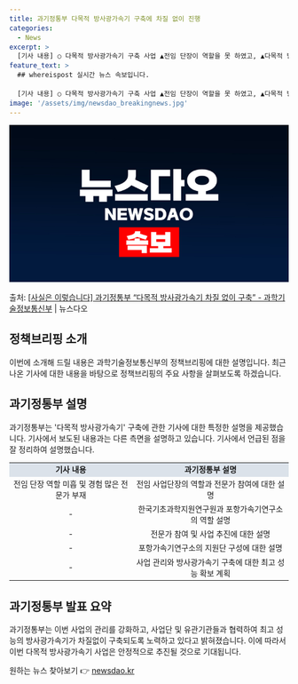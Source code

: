 ```yaml
---
title: 과기정통부 다목적 방사광가속기 구축에 차질 없이 진행
categories:
  - News
excerpt: >
  [기사 내용] ○ 다목적 방사광가속기 구축 사업 ▲전임 단장이 역할을 못 하였고, ▲다목적 방사광가속기 구축…
feature_text: >
  ## whereispost 실시간 뉴스 속보입니다.

  [기사 내용] ○ 다목적 방사광가속기 구축 사업 ▲전임 단장이 역할을 못 하였고, ▲다목적 방사광가속기 구축…
image: '/assets/img/newsdao_breakingnews.jpg'
---
```


![뉴스다오 속보](/assets/img/newsdao_breakingnews.jpg)

<p>출처: <a href="https://newsdao.kr/3400" rel="dofollow">[사실은 이렇습니다] 과기정통부 “다목적 방사광가속기 차질 없이 구축” - 과학기술정보통신부</a> | 뉴스다오</p>

<h2 data-ke-size="size26">정책브리핑 소개</h2>
<p data-ke-size="size16">이번에 소개해 드릴 내용은 과학기술정보통신부의 정책브리핑에 대한 설명입니다. 최근 나온 기사에 대한 내용을 바탕으로 정책브리핑의 주요 사항을 살펴보도록 하겠습니다.</p>

<h2 data-ke-size="size26">과기정통부 설명</h2>
<p data-ke-size="size16">과기정통부는 '다목적 방사광가속기' 구축에 관한 기사에 대한 특정한 설명을 제공했습니다. 기사에서 보도된 내용과는 다른 측면을 설명하고 있습니다. 기사에서 언급된 점을 잘 정리하여 설명했습니다.</p>
<table>
	<tr>
		<td style="text-align: center; height: 17px;background-color: #21538527;"><b>기사 내용</b></td>
		<td style="text-align: center; height: 17px;background-color: #21538527;"><b>과기정통부 설명</b></td>
	</tr>
	<tr>
		<td style="text-align: center; height: 17px;">전임 단장 역할 미흡 및 경험 많은 전문가 부재</td>
		<td style="text-align: center; height: 17px;">전임 사업단장의 역할과 전문가 참여에 대한 설명</td>
	</tr>
	<tr>
		<td style="text-align: center; height: 17px;">-</td>
		<td style="text-align: center; height: 17px;">한국기초과학지원연구원과 포항가속기연구소의 역할 설명</td>
	</tr>
	<tr>
		<td style="text-align: center; height: 17px;">-</td>
		<td style="text-align: center; height: 17px;">전문가 참여 및 사업 추진에 대한 설명</td>
	</tr>
	<tr>
		<td style="text-align: center; height: 17px;">-</td>
		<td style="text-align: center; height: 17px;">포항가속기연구소의 지원단 구성에 대한 설명</td>
	</tr>
	<tr>
		<td style="text-align: center; height: 17px;">-</td>
		<td style="text-align: center; height: 17px;">사업 관리와 방사광가속기 구축에 대한 최고 성능 확보 계획</td>
	</tr>
</table>

<h2 data-ke-size="size26">과기정통부 발표 요약</h2>
<p data-ke-size="size16">과기정통부는 이번 사업의 관리를 강화하고, 사업단 및 유관기관들과 협력하여 최고 성능의 방사광가속기가 차질없이 구축되도록 노력하고 있다고 밝혀졌습니다. 이에 따라서 이번 다목적 방사광가속기 사업은 안정적으로 추진될 것으로 기대됩니다.</p> 

원하는 뉴스 찾아보기 👉 <a href="https://newsdao.kr" rel="dofollow">newsdao.kr</a>


